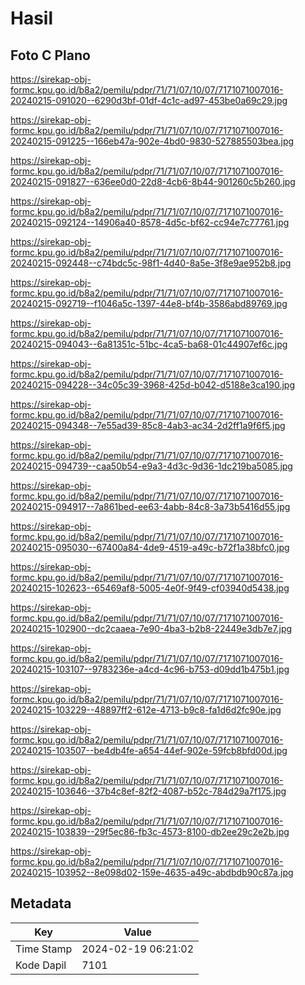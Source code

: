 # Hasil

## Foto C Plano

https://sirekap-obj-formc.kpu.go.id/b8a2/pemilu/pdpr/71/71/07/10/07/7171071007016-20240215-091020--6290d3bf-01df-4c1c-ad97-453be0a69c29.jpg

https://sirekap-obj-formc.kpu.go.id/b8a2/pemilu/pdpr/71/71/07/10/07/7171071007016-20240215-091225--166eb47a-902e-4bd0-9830-527885503bea.jpg

https://sirekap-obj-formc.kpu.go.id/b8a2/pemilu/pdpr/71/71/07/10/07/7171071007016-20240215-091827--636ee0d0-22d8-4cb6-8b44-901260c5b260.jpg

https://sirekap-obj-formc.kpu.go.id/b8a2/pemilu/pdpr/71/71/07/10/07/7171071007016-20240215-092124--14906a40-8578-4d5c-bf62-cc94e7c77761.jpg

https://sirekap-obj-formc.kpu.go.id/b8a2/pemilu/pdpr/71/71/07/10/07/7171071007016-20240215-092448--c74bdc5c-98f1-4d40-8a5e-3f8e9ae952b8.jpg

https://sirekap-obj-formc.kpu.go.id/b8a2/pemilu/pdpr/71/71/07/10/07/7171071007016-20240215-092719--f1046a5c-1397-44e8-bf4b-3586abd89769.jpg

https://sirekap-obj-formc.kpu.go.id/b8a2/pemilu/pdpr/71/71/07/10/07/7171071007016-20240215-094043--6a81351c-51bc-4ca5-ba68-01c44907ef6c.jpg

https://sirekap-obj-formc.kpu.go.id/b8a2/pemilu/pdpr/71/71/07/10/07/7171071007016-20240215-094228--34c05c39-3968-425d-b042-d5188e3ca190.jpg

https://sirekap-obj-formc.kpu.go.id/b8a2/pemilu/pdpr/71/71/07/10/07/7171071007016-20240215-094348--7e55ad39-85c8-4ab3-ac34-2d2ff1a9f6f5.jpg

https://sirekap-obj-formc.kpu.go.id/b8a2/pemilu/pdpr/71/71/07/10/07/7171071007016-20240215-094739--caa50b54-e9a3-4d3c-9d36-1dc219ba5085.jpg

https://sirekap-obj-formc.kpu.go.id/b8a2/pemilu/pdpr/71/71/07/10/07/7171071007016-20240215-094917--7a861bed-ee63-4abb-84c8-3a73b5416d55.jpg

https://sirekap-obj-formc.kpu.go.id/b8a2/pemilu/pdpr/71/71/07/10/07/7171071007016-20240215-095030--67400a84-4de9-4519-a49c-b72f1a38bfc0.jpg

https://sirekap-obj-formc.kpu.go.id/b8a2/pemilu/pdpr/71/71/07/10/07/7171071007016-20240215-102623--65469af8-5005-4e0f-9f49-cf03940d5438.jpg

https://sirekap-obj-formc.kpu.go.id/b8a2/pemilu/pdpr/71/71/07/10/07/7171071007016-20240215-102900--dc2caaea-7e90-4ba3-b2b8-22449e3db7e7.jpg

https://sirekap-obj-formc.kpu.go.id/b8a2/pemilu/pdpr/71/71/07/10/07/7171071007016-20240215-103107--9783236e-a4cd-4c96-b753-d09dd1b475b1.jpg

https://sirekap-obj-formc.kpu.go.id/b8a2/pemilu/pdpr/71/71/07/10/07/7171071007016-20240215-103229--48897ff2-612e-4713-b9c8-fa1d6d2fc90e.jpg

https://sirekap-obj-formc.kpu.go.id/b8a2/pemilu/pdpr/71/71/07/10/07/7171071007016-20240215-103507--be4db4fe-a654-44ef-902e-59fcb8bfd00d.jpg

https://sirekap-obj-formc.kpu.go.id/b8a2/pemilu/pdpr/71/71/07/10/07/7171071007016-20240215-103646--37b4c8ef-82f2-4087-b52c-784d29a7f175.jpg

https://sirekap-obj-formc.kpu.go.id/b8a2/pemilu/pdpr/71/71/07/10/07/7171071007016-20240215-103839--29f5ec86-fb3c-4573-8100-db2ee29c2e2b.jpg

https://sirekap-obj-formc.kpu.go.id/b8a2/pemilu/pdpr/71/71/07/10/07/7171071007016-20240215-103952--8e098d02-159e-4635-a49c-abdbdb90c87a.jpg


## Metadata

| Key        | Value               |
| ---------- | ------------------- |
| Time Stamp | 2024-02-19 06:21:02 |
| Kode Dapil | 7101                |



